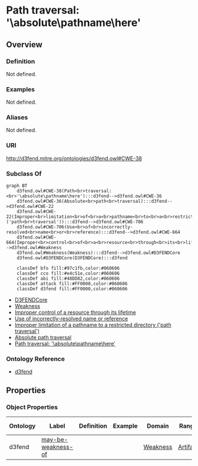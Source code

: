 # Path traversal: '\absolute\pathname\here'

## Overview

### Definition
Not defined.

### Examples
Not defined.

### Aliases
Not defined.

### URI
http://d3fend.mitre.org/ontologies/d3fend.owl#CWE-38

### Subclass Of
```mermaid
graph BT
    d3fend.owl#CWE-38(Path<br>traversal:<br>'\absolute\pathname\here'):::d3fend-->d3fend.owl#CWE-36
    d3fend.owl#CWE-36(Absolute<br>path<br>traversal):::d3fend-->d3fend.owl#CWE-22
    d3fend.owl#CWE-22(Improper<br>limitation<br>of<br>a<br>pathname<br>to<br>a<br>restricted<br>directory<br>('path<br>traversal')):::d3fend-->d3fend.owl#CWE-706
    d3fend.owl#CWE-706(Use<br>of<br>incorrectly-resolved<br>name<br>or<br>reference):::d3fend-->d3fend.owl#CWE-664
    d3fend.owl#CWE-664(Improper<br>control<br>of<br>a<br>resource<br>through<br>its<br>lifetime):::d3fend-->d3fend.owl#Weakness
    d3fend.owl#Weakness(Weakness):::d3fend-->d3fend.owl#D3FENDCore
    d3fend.owl#D3FENDCore(D3FENDCore):::d3fend
    
    classDef bfo fill:#97c1fb,color:#060606
    classDef cco fill:#e4c51e,color:#060606
    classDef abi fill:#48DD82,color:#060606
    classDef attack fill:#FF0000,color:#060606
    classDef d3fend fill:#FF0000,color:#060606
```

- [D3FENDCore](/docs/ontology/reference/model/D3FENDCore/D3FENDCore.md)
- [Weakness](/docs/ontology/reference/model/D3FENDCore/Weakness/Weakness.md)
- [Improper control of a resource through its lifetime](/docs/ontology/reference/model/D3FENDCore/Weakness/Improper%20control%20of%20a%20resource%20through%20its%20lifetime/Improper%20control%20of%20a%20resource%20through%20its%20lifetime.md)
- [Use of incorrectly-resolved name or reference](/docs/ontology/reference/model/D3FENDCore/Weakness/Improper%20control%20of%20a%20resource%20through%20its%20lifetime/Use%20of%20incorrectly-resolved%20name%20or%20reference/Use%20of%20incorrectly-resolved%20name%20or%20reference.md)
- [Improper limitation of a pathname to a restricted directory ('path traversal')](/docs/ontology/reference/model/D3FENDCore/Weakness/Improper%20control%20of%20a%20resource%20through%20its%20lifetime/Use%20of%20incorrectly-resolved%20name%20or%20reference/Improper%20limitation%20of%20a%20pathname%20to%20a%20restricted%20directory%20%28%27path%20traversal%27%29/Improper%20limitation%20of%20a%20pathname%20to%20a%20restricted%20directory%20%28%27path%20traversal%27%29.md)
- [Absolute path traversal](/docs/ontology/reference/model/D3FENDCore/Weakness/Improper%20control%20of%20a%20resource%20through%20its%20lifetime/Use%20of%20incorrectly-resolved%20name%20or%20reference/Improper%20limitation%20of%20a%20pathname%20to%20a%20restricted%20directory%20%28%27path%20traversal%27%29/Absolute%20path%20traversal/Absolute%20path%20traversal.md)
- [Path traversal: '\absolute\pathname\here'](/docs/ontology/reference/model/D3FENDCore/Weakness/Improper%20control%20of%20a%20resource%20through%20its%20lifetime/Use%20of%20incorrectly-resolved%20name%20or%20reference/Improper%20limitation%20of%20a%20pathname%20to%20a%20restricted%20directory%20%28%27path%20traversal%27%29/Absolute%20path%20traversal/Path%20traversal%3A%20%27%5Cabsolute%5Cpathname%5Chere%27/Path%20traversal%3A%20%27%5Cabsolute%5Cpathname%5Chere%27.md)


### Ontology Reference
- [d3fend](http://d3fend.mitre.org/ontologies/d3fend.owl#)

## Properties
### Object Properties
| Ontology | Label | Definition | Example | Domain | Range | Inverse Of |
|----------|-------|------------|---------|--------|-------|------------|
| d3fend | [may-be-weakness-of](http://d3fend.mitre.org/ontologies/d3fend.owl#may-be-weakness-of) |  |  | [Weakness](/docs/ontology/reference/model/D3FENDCore/Weakness/Weakness.md) | [Artifact](/docs/ontology/reference/model/D3FENDCore/Artifact/Artifact.md) | [may-have-weakness](http://d3fend.mitre.org/ontologies/d3fend.owl#may-have-weakness) |

